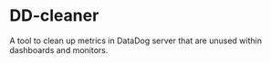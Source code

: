 # DD-cleaner

A tool to clean up metrics in DataDog server that are unused within dashboards and monitors.